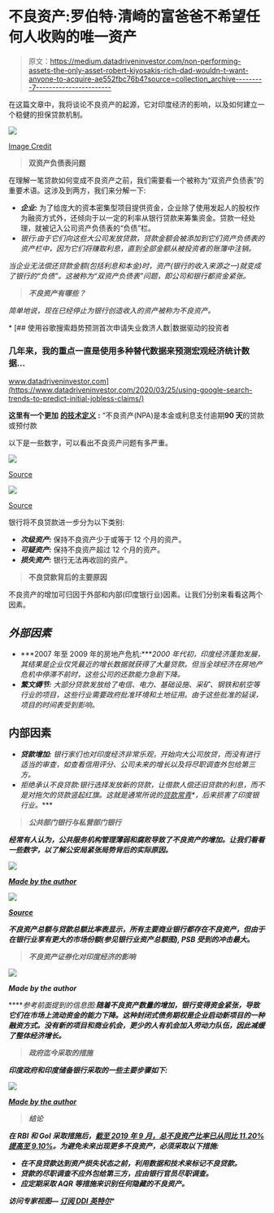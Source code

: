 # 不良资产:罗伯特·清崎的富爸爸不希望任何人收购的唯一资产

> 原文：<https://medium.datadriveninvestor.com/non-performing-assets-the-only-asset-robert-kiyosakis-rich-dad-wouldn-t-want-anyone-to-acquire-ae552fbc76b4?source=collection_archive---------7----------------------->

在这篇文章中，我将谈论不良资产的起源，它对印度经济的影响，以及如何建立一个稳健的担保贷款机制。

![](img/053ac672cadf946cd26153e71c2a4e31.png)

[Image Credit](https://www.thehansindia.com/hans/opinion/the-lurking-npa-issue-in-psu-banks--536931)

> **双资产负债表问题**

在理解一笔贷款如何变成不良资产之前，我们需要看一个被称为“双资产负债表”的重要术语。这涉及到两方，我们来分解一下:

*   ***企业:*** 为了给庞大的资本密集型项目提供资金，企业除了使用发起人的股权作为融资方式外，还倾向于以一定的利率从银行贷款来筹集资金。贷款一经处理，就被记入公司资产负债表的“负债”栏。
*   *银行:由于它们向这些大公司发放贷款，贷款金额会被添加到它们资产负债表的资产栏中，因为它们将赚取利息，直到全部金额从被投资者的账簿中注销。*

*当企业无法偿还贷款金额(包括利息和本金)时，资产(银行的收入来源之一)就变成了银行的“负债”。这被称为“双资产负债表”问题，即公司和银行都资金紧张。*

> ***不良资产有哪些？***

*简单地说，现在已经停止为银行创造收入的资产被称为不良资产。*

*[](https://www.datadriveninvestor.com/2020/03/25/using-google-search-trends-to-predict-initial-jobless-claims/) [## 使用谷歌搜索趋势预测首次申请失业救济人数|数据驱动的投资者

### 几年来，我的重点一直是使用多种替代数据来预测宏观经济统计数据…

www.datadriveninvestor.com](https://www.datadriveninvestor.com/2020/03/25/using-google-search-trends-to-predict-initial-jobless-claims/) 

**这里有一个更加** [**的技术定义**](https://economictimes.indiatimes.com/definition/non-performing-assets#:~:text=Definition%20of%20'Non%20Performing%20Assets,Substandard%2C%20Doubtful%20and%20Loss%20assets.) **:** “不良资产(NPA)是本金或利息支付逾期**90 天**的贷款或预付款

以下是一些数字，可以看出不良资产问题有多严重。

![](img/704d6ba890fb1c95912fc8e725d0b4e6.png)

[Source](https://www.indiabudget.gov.in/economicsurvey/doc/echapter.pdf)

![](img/adba71ad32b19dace4612ef69988456d.png)

[Source](https://www.indiabudget.gov.in/economicsurvey/doc/echapter.pdf)

银行将不良贷款进一步分为以下类别:

*   ***次级资产:*** 保持不良资产少于或等于 12 个月的资产。
*   ***可疑资产:*** 保持不良资产超过 12 个月的资产。
*   ***损失资产:*** 银行无法再收回的资产。

> **不良贷款背后的主要原因**

不良资产的增加可归因于外部和内部(印度银行业)因素。让我们分别来看看这两个因素。

## ***外部因素***

*   ***2007 年至 2009 年的房地产危机:****2000 年代初，印度经济蓬勃发展，其结果是企业仅凭最近的增长数据就获得了大量贷款。但当全球经济在房地产危机中停滞不前时，这些公司的还款能力急剧下降。*
*   ****繁文缛节:*** 大部分贷款发放给了电信、电力、基础设施、采矿、钢铁和航空等行业的项目，这些行业需要政府批准环境和土地征用。由于这些批准的延误，项目的时间表受到影响。*

## ****内部因素****

*   ****贷款增加:*** 银行家们也对印度经济非常乐观，开始向大公司放贷，而没有进行适当的审查，如查看信用评分、公司未来的增长以及将尽职调查外包给第三方。*
*   **拒绝承认不良贷款:银行选择发放新的贷款，让借款人偿还旧贷款的利息，而不是对拖欠的贷款竖起红旗。这就是通常所说的*[*贷款常青*](https://economictimes.indiatimes.com/industry/banking/finance/auditors-dilemma-when-is-evergreening-a-fraud/articleshow/69718411.cms?from=mdr#:~:text=Evergreening%20is%20a%20ploy%20to,central%20to%20functioning%20of%20IL%26FS.&text=These%20disbursements%20towards%20repayment%20of,Group%2C%20ABG%20Group%2C%20Varun.)*，后来损害了印度银行业。****

> *****公共部门银行与私营部门银行*****

***经常有人认为，公共服务机构管理薄弱和腐败导致了不良资产的增加。让我们看看一些数字，以了解公安局紧张局势背后的实际原因。***

***![](img/a089541cec229e412df98bd32cf35c41.png)***

***[Made by the author](https://www.drishtiias.com/pdf/solving-the-npa-crisis-in-india.pdf)***

***![](img/7abb3d0ebc9e8ee0daf303251f0c6d65.png)***

***[Source](https://www.ibef.org/download/Banking-May-2020.pdf)***

***不良资产总额与贷款总额比率表显示，所有主要商业银行都存在不良资产，但由于在银行业享有更大的市场份额(参见银行业资产总额图), PSB 受到的冲击最大。***

> *****不良资产证券化对印度经济的影响*****

***![](img/9797c78d79bca09cc7b810082889146f.png)***

***Made by the author***

*****参考前面提到的信息图:**随着不良资产数量的增加，银行变得资金紧张，导致它们在市场上流动资金的能力下降。这种封闭式债务期权是企业启动新项目的一种融资方式。没有新的项目和商业机会，更少的人有机会加入劳动力队伍，因此减缓了整体经济增长。***

> *****政府迄今采取的措施*****

***印度政府和印度储备银行采取的一些主要步骤如下:***

***![](img/0624397fb14d2c5c89487ace54e59f73.png)***

***[Made by the author](https://www.clearias.com/non-performing-assets-npa/)***

> *****结论*****

***在 RBI 和 GoI 采取措施后，[截至 2019 年 9 月，总不良资产比率已从同比 11.20%提高至 9.10%](https://www.business-standard.com/article/finance/gross-npa-ratio-improves-to-9-1-at-sept-end-from-11-2-y-o-y-rbi-119122400782_1.html)。为避免未来出现更多不良资产，必须采取以下措施:***

*   ***在不良贷款达到资产损失状态之前，利用数据和技术来标记不良贷款。***
*   ***贷款的尽职调查不应外包给第三方，应由银行官员尽职调查。***
*   ***应定期采取 AQR 等措施来识别任何隐藏的不良资产。***

*****访问专家视图—** [**订阅 DDI 英特尔**](https://datadriveninvestor.com/ddi-intel)****